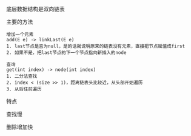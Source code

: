 底层数据结构是双向链表



主要的方法

```shell
增加一个元素
add(E e) -> linkLast(E e)
1. last节点是否为null，是的话就说明原来的链表没有元素，直接把节点赋值成first
2. 如果不是，把last节点的下一个节点指向新插入的node

查询
get(int index) -> node(int index)
1. 二分法查找
2. index < (size >> 1)，距离链表头比较近，从头部开始遍历
3. 从后往前遍历

```



特点

查找慢

删除增加快

